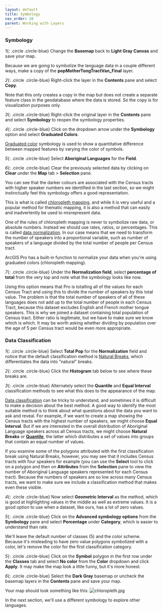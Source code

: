 ```yaml
---
layout: default
title: Symbology
nav_order: 10
parent: Working with Layers
---
```


### Symbology
*1*{: .circle .circle-blue} Change the **Basemap** back to **Light Gray Canvas** and save your map.

Because we are going to symbolize the language data in a couple different ways, make a copy of the **popMotherTongTractVan_Final** layer.

*2*{: .circle .circle-blue} Right-click the layer in the **Contents** pane and select **Copy**.

Note that this only creates a copy in the map but does not create a separate feature class in the geodatabase where the data is stored. So the copy is for visualization purposes only.

*3*{: .circle .circle-blue} Right-click the original layer in the **Contents** pane and select **Symbology** to reopen the symbology properties.

*4*{: .circle .circle-blue} Click on the dropdown arrow under the **Symbology** option and select **Graduated Colors**.

[Graduated color](https://pro.arcgis.com/en/pro-app/help/mapping/layer-properties/graduated-colors.htm) symbology is used to show a quantitative difference between mapped features by varying the color of symbols.

*5*{: .circle .circle-blue} Select **Aboriginal Languages** for the **Field**.

*6*{: .circle .circle-blue} Clear the previously selected data by clicking on **Clear** under the **Map** tab > **Selection** pane.

You can see that the darker colours are associated with the Census tracts with higher speaker numbers we identified in the last section, so we might instinctually feel this symbology offers a good representation.

This is what is called [chloropleth mapping](http://wiki.gis.com/wiki/index.php/Choropleth_map), and while it is very useful and a popular method for thematic mapping, it is also a method that can easily and inadvertently be used to misrepresent data.

One of the rules of chloropleth mapping is never to symbolize raw data, or absolute numbers. Instead we should use rates, ratios, or percentages. This is called [data normalization](https://web.mit.edu/11.188/www/labs/lab3/normalize_arcgis.pdf). In our case means that we need to transform the number of speakers into a proportional variable, such as number of speakers of a language divided by the total number of people per Census tract.

ArcGIS Pro has a built-in function to normalize your data when you're using graduated colors (chloropleth mapping).

*7*{: .circle .circle-blue} Under the **Normalization field**, select **percentage of total** from the very top and note what the symbology looks like now.

Using this option means that Pro is totalling all of the values for each Census Tract and using this to divide the number of speakers by this total value. The problem is that the total number of speakers of all of these languages does not add up to the total number of people in each Census Tract, because this dataset excludes English and French mother tongue speakers. This is why we joined a dataset containing total population of Census tract. Either ratio is legitimate, but we have to make sure we know which is which. It may be worth asking whether dividing by population over the age of 5 per Census tract would be even more appropriate.

### Data Classification

*1*{: .circle .circle-blue} Select **Total Pop** for the **Normalization** field and notice that the default classification method is [Natural Breaks](http://wiki.gis.com/wiki/index.php/Jenks_Natural_Breaks_Classification), which differentiates the data into "natural" breaks.

*2*{: .circle .circle-blue} Click the **Histogram** tab below to see where these breaks are.

*3*{: .circle .circle-blue} Alternately select the **Quantile** and **Equal Interval** classification methods to see what this does to the appearance of the map.

[Data classification](https://pro.arcgis.com/en/pro-app/latest/help/mapping/layer-properties/data-classification-methods.htm) can be tricky to understand, and sometimes it is difficult to make a decision about the best method. A good way to identify the most suitable method is to think about what questions about the data you want to ask and reveal. For example, if we want to create a map showing the Census tracts with the highest number of speakers, we might choose **Equal Interval**. But if we are interested in the overall distribution of Aboriginal Language speakers across all Census tracts, we might choose **Natural Breaks** or [**Quantile**](http://wiki.gis.com/wiki/index.php/Quantile), the latter which distributes a set of values into groups that contain an equal number of values.

If you examine some of the polygons attributed with the first classification break using Natural Breaks, however, you may see that it includes Census tracts with four speakers for example (you can use the **Select** tool to click on a polygon and then on **Attributes** from the **Selection** pane to view the number of Aboriginal Language speakers represented for each Census tract). Because the numbers of speakers are so low across many Census tracts, we want to make sure we include a classification method that makes even these visible.

*4*{: .circle .circle-blue} Now select **Geometric Interval** as the method, which is good at highlighting values in the middle as well as extreme values. It is a good option to use when a dataset, like ours, has a lot of zero values.

*5*{: .circle .circle-blue} Click on the **Advanced symbology options** from the **Symbology** pane and select **Percentage** under **Category**, which is easier to understand than rate.

We'll leave the default number of classes (5) and the color scheme. Because it's misleading to have zero value polygons symbolized with a color, let's remove the color for the first classification category.

*5*{: .circle .circle-blue} Click on the **Symbol** polygon in the first row under the **Classes** tab and select **No color** from the **Color** dropdown and click **Apply**. It may make the map look a little funny, but it's more honest. 

*6*{: .circle .circle-blue} Select the **Dark Gray** basemap  or uncheck the basemap layers in the **Contents** pane and save your map.

Your map should look something like this:
![chloropleth.jpg](https://raw.githubusercontent.com/ubc-library-rc/intro-to-arcgis-pro/master/content/images/2021-03-07_15-57-42.jpg)

In the next section, we'll use a different symbology to explore other languages.
